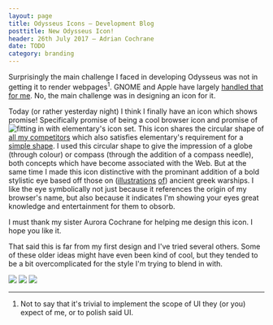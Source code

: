```yaml
---
layout: page
title: Odysseus Icons — Development Blog
posttitle: New Odysseus Icon!
header: 26th July 2017 — Adrian Cochrane
date: TODO
category: branding
---
```


Surprisingly the main challenge I faced in developing Odysseus was not in getting it to render webpages<sup title="Not to say that it's trivial to implement the scope of UI they expect of me, or to polish said UI">1</sup>. GNOME and Apple have largely [handled that for me](https://webkitgtk.org/). No, the main challenge was in designing an icon for it.

Today (or rather yesterday night) I think I finally have an icon which shows promise! Specifically promise of being a cool browser icon and promise of fitting in with elementary's icon set. <img style="float: left;" src='{{ "/media/2017-07-26/odysseus-eye.svg" | relative_url }}' /> This icon shares the circular shape of [all my competitors](http://blog.uvm.edu/helpline-tech/files/2011/06/1browsers2.png) which also satisfies elementary's requirement for a [simple shape](https://elementary.io/docs/human-interface-guidelines#shape). I used this circular shape to give the impression of a globe (through colour) or compass (through the addition of a compass needle), both concepts which have become associated with the Web. But at the same time I made this icon distinctive with the prominant addition of a bold stylistic eye based off those on ([illustrations](https://www.arkarts.com/image/childrens-theatre-images/the-odyssey_poster.png) [of](http://studio-ghibli.wikia.com/wiki/Tales_from_Earthsea_(film))) ancient greek warships. I like the eye symbolically not just because it references the origin of my browser's name, but also because it indicates I'm showing your eyes great knowledge and entertainment for them to obsorb. 

I must thank my sister Aurora Cochrane for helping me design this icon. I hope you like it. 

That said this is far from my first design and I've tried several others. Some of these older ideas might have even been kind of cool, but they tended to be a bit overcomplicated for the style I'm trying to blend in with. 

<img src='{{ "/media/2017-07-26/odysseus-complex-icon.svg" | relative_url}}' />
<img src='{{ "/media/2017-07-26/eye.svg" | relative_url }}' />
<img src='{{ "/media/2017-07-26/odysseus-web.svg" | relative_url }}' />

---

1. Not to say that it's trivial to implement the scope of UI they (or you) expect of me, or to polish said UI.
